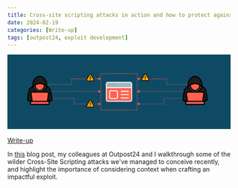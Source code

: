 ```yaml
---
title: Cross-site scripting attacks in action and how to protect against them
date: 2024-02-19
categories: [Write-up]
tags: [outpost24, exploit development]
---
```


![](../assets/xss-protect.webp)

[Write-up](https://outpost24.com/blog/cross-site-scripting-attacks-how-protect-against/)

In [this](https://outpost24.com/blog/cross-site-scripting-attacks-how-protect-against/) blog post, my colleagues at Outpost24 and I walkthrough some of the wilder Cross-Site Scripting attacks we've managed to conceive recently, and highlight the importance of considering context when crafting an impactful exploit.